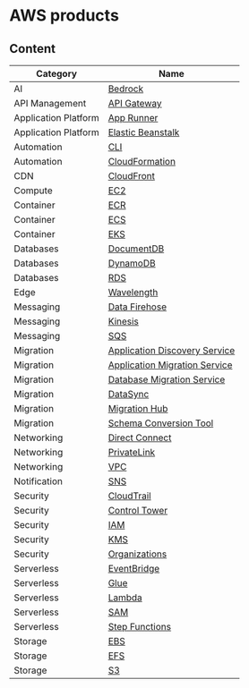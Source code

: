 # AWS products

## Content

Category             | Name
---------------------|--------------------------------------------------------------------------------
AI                   | [Bedrock](aws-ai.md#bedrock)
API Management       | [API Gateway](aws-api-management.md#api-gateway)
Application Platform | [App Runner](aws-application-platform.md#app-runner)
Application Platform | [Elastic Beanstalk](aws-application-platform.md#elastic-beanstalk)
Automation           | [CLI](aws-automation.md#cli)
Automation           | [CloudFormation](aws-automation.md#cloudformation)
CDN                  | [CloudFront](aws-cdn.md#cloudfront)
Compute              | [EC2](aws-compute.md#ec2)
Container            | [ECR](aws-container.md#ecr)
Container            | [ECS](aws-container.md#ecs)
Container            | [EKS](aws-container.md#eks)
Databases            | [DocumentDB](aws-databases.md#documentdb)
Databases            | [DynamoDB](aws-databases.md#dynamodb)
Databases            | [RDS](aws-databases.md#rds)
Edge                 | [Wavelength](aws-edge.md#wavelength)
Messaging            | [Data Firehose](aws-messaging.md#data-firehose)
Messaging            | [Kinesis](aws-messaging.md#kinesis)
Messaging            | [SQS](aws-messaging.md#sqs)
Migration            | [Application Discovery Service](aws-migration.md#application-discovery-service)
Migration            | [Application Migration Service](aws-migration.md#application-migration-service)
Migration            | [Database Migration Service](aws-migration.md#database-migration-service)
Migration            | [DataSync](aws-migration.md#datasync)
Migration            | [Migration Hub](aws-migration.md#migration-hub)
Migration            | [Schema Conversion Tool](aws-migration.md#schema-conversion-tool)
Networking           | [Direct Connect](aws-networking.md#direct-connect)
Networking           | [PrivateLink](aws-networking.md#privatelink)
Networking           | [VPC](aws-networking.md#vpc)
Notification         | [SNS](aws-notification.md#sns)
Security             | [CloudTrail](aws-security.md#cloudtrail)
Security             | [Control Tower](aws-security.md#control-tower)
Security             | [IAM](aws-security.md#iam)
Security             | [KMS](aws-security.md#kms)
Security             | [Organizations](aws-security.md#organizations)
Serverless           | [EventBridge](aws-serverless.md#eventbridge)
Serverless           | [Glue](aws-serverless.md#glue)
Serverless           | [Lambda](aws-serverless.md#lambda)
Serverless           | [SAM](aws-serverless.md#sam)
Serverless           | [Step Functions](aws-serverless.md#step-functions)
Storage              | [EBS](aws-storage.md#ebs)
Storage              | [EFS](aws-storage.md#efs)
Storage              | [S3](aws-storage.md#s3)
